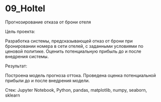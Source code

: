 # 09_Holtel

Прогнозирование отказа от брони отеля


Цель проекта: 

Разработка системы, предсказывающей отказ от брони при бронировании номера в сети отелей, с заданными условиями по ценовой политике. Оценить потенциальную прибыль до и после внедрения системы. 



Результат: 

Построена модель прогноза оттока. Проведена оценка потенциальной прибыли до и после внедрения модели. 


Стек: Jupyter Notebook, Python, pandas, matplotlib, numpy, seaborn, sklearn

